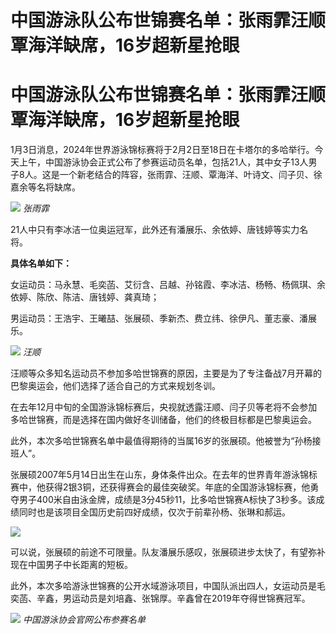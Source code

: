 # 中国游泳队公布世锦赛名单：张雨霏汪顺覃海洋缺席，16岁超新星抢眼

# 中国游泳队公布世锦赛名单：张雨霏汪顺覃海洋缺席，16岁超新星抢眼

1月3日消息，2024年世界游泳锦标赛将于2月2日至18日在卡塔尔的多哈举行。今天上午，中国游泳协会正式公布了参赛运动员名单，包括21人，其中女子13人男子8人。这是一个新老结合的阵容，张雨霏、汪顺、覃海洋、叶诗文、闫子贝、徐嘉余等名将缺席。

![](https://inews.gtimg.com/news_bt/OywuvnhHeVy2EHkDtiiGP_BarKWPhZ73mu2gxs_KXg678AA/1000)
_张雨霏_

21人中只有李冰洁一位奥运冠军，此外还有潘展乐、余依婷、唐钱婷等实力名将。

**具体名单如下：**

女运动员：马永慧、毛奕菡、艾衍含、吕越、孙铭霞、李冰洁、杨畅、杨佩琪、余依婷、陈欣、陈洁、唐钱婷、龚真琦；

男运动员：王浩宇、王曦喆、张展硕、季新杰、费立纬、徐伊凡、董志豪、潘展乐。

![](https://inews.gtimg.com/news_bt/OUglFYbWurbuQxRwp8X3Ry2G5ZEMz0zp4HT8WQucnbftIAA/1000)
_汪顺_

汪顺等众多知名运动员不参加多哈世锦赛的原因，主要是为了专注备战7月开幕的巴黎奥运会，他们选择了适合自己的方式来规划冬训。

在去年12月中旬的全国游泳锦标赛后，央视就透露汪顺、闫子贝等老将不会参加多哈世锦赛，而是选择在国内做好冬训储备，他们的终极目标都是巴黎奥运会。

此外，本次多哈世锦赛名单中最值得期待的当属16岁的张展硕。他被誉为“孙杨接班人”。

张展硕2007年5月14日出生在山东，身体条件出众。在去年的世界青年游泳锦标赛中，他获得2银3铜，还获得赛会的最佳突破奖。年底的全国游泳锦标赛，他勇夺男子400米自由泳金牌，成绩是3分45秒11，比多哈世锦赛A标快了3秒多。该成绩同时也是该项目全国历史前四好成绩，仅次于前辈孙杨、张琳和郝运。

![](https://inews.gtimg.com/news_bt/Oq2XDCok7HFrqM_WHE04Yy9E4w0GG1p5HWOUVQRz66peMAA/1000)

可以说，张展硕的前途不可限量。队友潘展乐感叹，张展硕进步太快了，有望弥补现在中国男子中长距离的短板。

此外，本次多哈游泳世锦赛的公开水域游泳项目，中国队派出四人，女运动员是毛奕菡、辛鑫，男运动员是刘培鑫、张锦厚。辛鑫曾在2019年夺得世锦赛冠军。

![](https://inews.gtimg.com/news_bt/OAwWmZylIUDti1ucJmLoAnxiXhcGps7-TAywiyf3blAuUAA/1000)
_中国游泳协会官网公布参赛名单_


